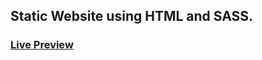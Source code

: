 ## Static  Website using HTML and SASS.

### [Live Preview](https://rawcdn.githack.com/darodweb/Course-site-HTML-CSS/43f98c921cd3ce19debd0f6681a67f92d3936f08/index.html)


